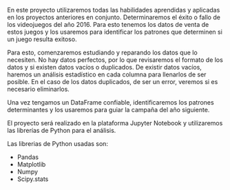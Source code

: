 En este proyecto utilizaremos todas las habilidades aprendidas y aplicadas en los proyectos anteriores en conjunto. 
Determinaremos el éxito o fallo de los videojuegos del año 2016. Para esto tenemos los datos de venta de estos juegos y los usaremos para identificar los patrones que determinen si un juego resulta exitoso.

Para esto, comenzaremos estudiando y reparando los datos que lo necesiten. No hay datos perfectos, por lo que revisaremos el formato de los datos y si existen datos vacíos o duplicados. De existir datos vacíos, haremos un análisis estadístico en cada columna para llenarlos de ser posible. En el caso de los datos duplicados, de ser un error, veremos si es necesario eliminarlos.

Una vez tengamos un DataFrame confiable, identificaremos los patrones determinantes y los usaremos para guiar la campaña del año siguiente.

El proyecto será realizado en la plataforma Jupyter Notebook y utilizaremos las librerías de Python para el análisis.

Las librerias de Python usadas son:
- Pandas
- Matplotlib
- Numpy
- Scipy.stats
